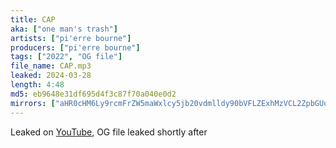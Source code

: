 ```yaml
---
title: CAP
aka: ["one man's trash"]
artists: ["pi'erre bourne"]
producers: ["pi'erre bourne"]
tags: ["2022", "OG file"]
file_name: CAP.mp3
leaked: 2024-03-28
length: 4:48
md5: eb9648e31df695d4f3c87f70a040e0d2
mirrors: ["aHR0cHM6Ly9rcmFrZW5maWxlcy5jb20vdmlldy90bVFLZExhMzVCL2ZpbGUuaHRtbA==", "aHR0cHM6Ly9kYnJlZS5vcmcvdi9iMjkwYjE=", "aHR0cHM6Ly9waWxsb3djYXNlLnN1L2YvZDA0N2Q1ODlkNzViYjNlZWM4MjkwNzUyOWE5ZTE4NDk=", "aHR0cHM6Ly9waXhlbGRyYWluLmNvbS91L0dGQ1NoQlZ2"]
---
```

Leaked on [YouTube](https://youtu.be/jv52vXPvw6Q), OG file leaked shortly after
